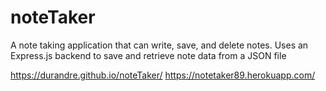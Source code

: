# noteTaker
A note taking application that can write, save, and delete notes. Uses an Express.js backend to save and retrieve note data from a JSON file

 https://durandre.github.io/noteTaker/
 https://notetaker89.herokuapp.com/
